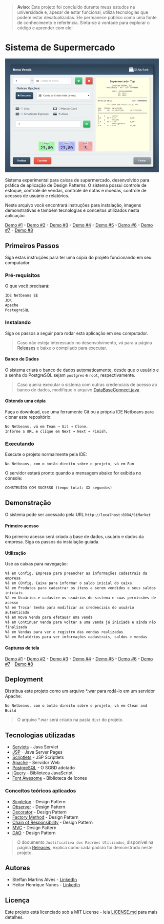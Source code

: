 > **Aviso**: Este projeto foi concluído durante meus estudos na universidade e, apesar de estar funcional, utiliza tecnologias que podem estar desatualizadas. Ele permanece público como uma fonte de conhecimento e referência. Sinta-se à vontade para explorar o código e aprender com ele!

# Sistema de Supermercado

![](demo/demo_6.png)

Sistema experimental para caixas de supermercado, desenvolvido para prática de aplicação de Design Patterns. O sistema possui controle de estoque, controle de vendas, controle de notas e moedas, controle de acessos de usuário e relatórios.

Neste arquivo você encontrará instruções para instalação, imagens demonstrativas e também tecnologias e conceitos utilizados nesta aplicação.

[Demo #1](demo/demo_1.png) - [Demo #2](demo/demo_2.png) - [Demo #3](demo/demo_3.png) - [Demo #4](demo/demo_4.png) - [Demo #5](demo/demo_5.png) - [Demo #6](demo/demo_6.png) - [Demo #7](demo/demo_7.png) - [Demo #8](demo/demo_8.png)

## Primeiros Passos

Siga estas instruções para ter uma cópia do projeto funcionando em seu computador.

### Pré-requisitos

O que você precisará:

```
IDE Netbeans EE
JDK
Apache
PostegreSQL
```

### Instalando

Siga os passos a seguir para rodar esta aplicação em seu computador.

> Caso não esteja interessado no desenvolvimento, vá para a página [Releases](https://github.com/steffmartin/supermercado/releases) e baixe o compilado para executar.

#### Banco de Dados

O sistema criará o banco de dados automaticamente, desde que o usuário e a senha do PostgreSQL sejam `postgres` e `root`, respectivamente.

> Caso queira executar o sistema com outras credenciais de acesso ao banco de dados, modifique o arquivo [DataBaseConnect.java](src/java/JDBC/DataBaseConnect.java).

#### Obtendo uma cópia

Faça o download, use uma ferramente Git ou a própria IDE Netbeans para clonar este repositório:

```
No Netbeans, vá em Team → Git → Clone.
Informe a URL e clique em Next → Next → Finish.
```

### Executando

Execute o projeto normalmente pela IDE:

```
No Netbeans, com o botão direito sobre o projeto, vá em Run
```

O servidor estará pronto quando a mensagem abaixo for exibida no console:

```
CONSTRUÍDO COM SUCESSO (tempo total: XX segundos)
```

## Demonstração

O sistema pode ser acessado pela URL `http://localhost:8084/SiMarket`

#### Primeiro acesso

No primeiro acesso será criado a base de dados, usuário e dados da empresa. Siga os passos da instalação guiada.

#### Utilização

Use as caixas para navegação:

```
Vá em Config. Empresa para preencher as informações cadastrais da empresa
Vá em COnfig. Caixa para informar o saldo inicial do caixa
Vá em Produtos para cadastrar os itens a serem vendidos e seus saldos iniciais
Vá em Usuários e cadastre os usuários do sistema e suas permissões de acesso
Vá em Trocar Senha para modificar as credenciais do usuário autenticado
Vá em Nova Venda para efetauar uma venda
Vá em Continuar Venda para voltar a uma venda já iniciada e ainda não finalizada
Vá em Vendas para ver o registro das vendas realizadas
Vá em Relatórios para ver informações cadastrais, saldos e vendas
```

#### Capturas de tela

[Demo #1](demo/demo_1.png) - [Demo #2](demo/demo_2.png) - [Demo #3](demo/demo_3.png) - [Demo #4](demo/demo_4.png) - [Demo #5](demo/demo_5.png) - [Demo #6](demo/demo_6.png) - [Demo #7](demo/demo_7.png) - [Demo #8](demo/demo_8.png)

## Deployment

Distribua este projeto como um arquivo *.war para rodá-lo em um servidor Apache:

```
No Netbeans, com o botão direito sobre o projeto, vá em Clean and Build
```

> O arquivo *.war será criado na pasta `dist` do projeto.

## Tecnologias utilizadas

* [Servlets](https://docs.oracle.com/javaee/5/tutorial/doc/bnafd.html) - Java Servlet
* [JSP](https://www.oracle.com/technetwork/java/index-jsp-138231.html) - Java Server Pages
* [Scriptlets](https://docs.oracle.com/javaee/5/tutorial/doc/bnaon.html) - JSP Scriptlets
* [Apache](https://www.apache.org/) - Servidor Web
* [PostgreSQL](https://www.postgresql.org/) - O SGBD adotado
* [jQuery](https://jquery.com/) - Biblioteca JavaScript
* [Font Awesome](https://fontawesome.com/) - Biblioteca de ícones

### Conceitos teóricos aplicados

* [Singleton](https://pt.wikipedia.org/wiki/Singleton) - Design Pattern
* [Observer](https://pt.wikipedia.org/wiki/Observer) - Design Pattern
* [Decorator](https://pt.wikipedia.org/wiki/Decorator) - Design Pattern
* [Factory Method](https://pt.wikipedia.org/wiki/Factory_Method) - Design Pattern
* [Chain of Responsibility](https://pt.wikipedia.org/wiki/Chain_of_Responsibility) - Design Pattern
* [MVC](https://pt.wikipedia.org/wiki/MVC) - Design Pattern
* [DAO](https://pt.wikipedia.org/wiki/Objeto_de_acesso_a_dados) - Design Pattern

> O documento `Justificativa dos Padrões Utilizados`, disponível na página [Releases](https://github.com/steffmartin/supermercado/releases), explica como cada padrão foi demonstrado neste projeto.

## Autores

* Steffan Martins Alves - [LinkedIn](https://www.linkedin.com/in/steffanmartins/)
* Heitor Henrique Nunes - [LinkedIn](https://www.linkedin.com/in/heitor-nunes-7b1322176/)

## Licença

Este projeto está licenciado sob a MIT License - leia [LICENSE.md](LICENSE.md) para mais detalhes.
